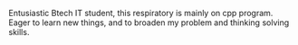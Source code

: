 Entusiastic Btech IT student, this respiratory is mainly on cpp program.
Eager to learn new things, and to broaden my problem and thinking solving skills.
